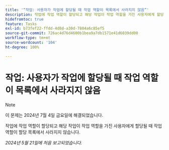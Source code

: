 ```yaml
---
title: '“작업: 사용자가 작업에 할당될 때 작업 역할이 목록에서 사라지지 않음”'
description: 작업에 작업 역할이 할당되고 해당 작업이 작업 역할을 가진 사용자에게 할당될 때 작업 역할이 할당 목록에서 사라지지 않습니다.
hidefromtoc: true
feature: Tasks
exl-id: b73fef22-ffdd-4d8d-a30d-7804a6c85ef5
source-git-commit: 726ac4d76d4600b1bea9a7db1571e41d6039dd00
workflow-type: tm+mt
source-wordcount: '104'
ht-degree: 100%

---
```


# 작업: 사용자가 작업에 할당될 때 작업 역할이 목록에서 사라지지 않음

>[!NOTE]
>
>이 문제는 2024년 7월 4일 금요일에 해결되었습니다.

작업에 작업 역할이 할당되고 해당 작업이 작업 역할을 가진 사용자에게 할당될 때 작업 역할이 할당 목록에서 사라지지 않습니다.

_2024년 5월 21일에 처음 보고되었습니다._
